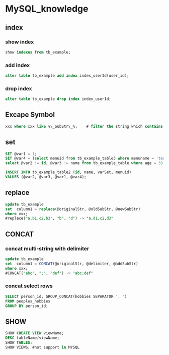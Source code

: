 # MySQL_knowledge

## index
### show index
```sql
show indexes from tb_example;
```
### add index
```sql
alter table tb_example add index index_userId(user_id);
```
### drop index
```sql
alter table tb_example drop index index_userId;
```

## Excape Symbol
```sql
xxx where xxx like %\_SubStr\_%;    # filter the string which contains "_SubStr_"
```

## set
```sql
SET @var1 = 1;
SET @var4 = (select menuid from tb_example_table3 where menuname = 'test');
select @var2 := id, @var3 := name from tb_example_table where age = 33;

INSERT INTO tb_example_table2 (id, name, varSet, menuid)
VALUES (@var2, @var3, @var1, @var4);
```

## replace
```sql
update tb_example
set  column1 = replace(@originalStr, @oldSubStr, @newSubStr)
where xxx;
#replace("a,b1,c2,b3", "b", "d") -> "a,d1,c2,d3"
```

## CONCAT
### concat multi-string with delimiter
```sql
update tb_example
set  column1 = CONCAT(@originalStr, @delimiter, @addSubStr)
where xxx;
#CONCAT("abc", ";", "def") -> "abc;def"
```
### concat select rows
```sql
SELECT person_id, GROUP_CONCAT(hobbies SEPARATOR ', ')
FROM peoples_hobbies
GROUP BY person_id;
```

## SHOW
```sql
SHOW CREATE VIEW viewName;
DESC tableName/viewName;
SHOW TABLES;
SHOW VIEWS; #not support in MYSQL
```

